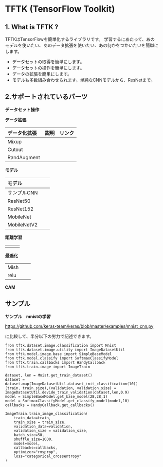 # TFTK (TensorFlow Toolkit)

## 1. What is TFTK ?

TFTKはTensorFlowを簡単化するライブラリです。
学習するにあたって、あのモデルを使いたい、あのデータ拡張を使いたい、あの何かをつかいたいを簡単にします。

* データセットの取得を簡単にします。
* データセットの操作を簡単にします。
* データの拡張を簡単にします。
* モデルも多数組み合わせられます。単純なCNNモデルから、ResNetまで。


## 2.サポートされているパーツ

__データセット操作__



__データ拡張__

|データ化拡張|説明|リンク|
|:--|:--|:--|
|Mixup| | |
|Cutout| | |
|RandAugment|| |

__モデル__

|モデル| | |
|:--|:--|:--|
|サンプルCNN| | |
|ResNet50| | |
|ResNet152| | |
|MobileNet| | |
|MobileNetV2| | |

__距離学習__

| | | |
|:--|:--|:--|
| | | |

__最適化__

| | | |
|:--|:--|:--|
|Mish| | |
|relu| | |

__CAM__




## サンプル

__サンプル　mnistの学習__

https://github.com/keras-team/keras/blob/master/examples/mnist_cnn.py

に比較して、半分以下の労力で記述できます。

```
from tftk.dataset.image.classification import Mnist
from tftk.dataset.image.utility import ImageDatasetUtil
from tftk.model.image.base import SimpleBaseModel
from tftk.model.classify import SoftmaxClassifyModel
from tftk.train.callbacks import HandyCallback
from tftk.train.image import ImageTrain

dataset, len = Mnist.get_train_dataset()
dataset = dataset.map(ImageDatasetUtil.dataset_init_classification(10))
(train, train_size),(validation, validation_size) = ImageDatasetUtil.devide_train_validation(dataset,len,0.9)
model = SimpleBaseModel.get_base_model(28,28,1)
model = SoftmaxClassifyModel.get_classify_model(model,10)
callbacks = HandyCallback.get_callbacks()

ImageTrain.train_image_classification(
    train_data=train,
    train_size = train_size,
    validation_data=validation,
    validation_size = validation_size,
    batch_size=50,
    shuffle_size=1000,
    model=model,
    callbacks=callbacks,
    optimizer="rmsprop",
    loss="categorical_crossentropy"
)
```
